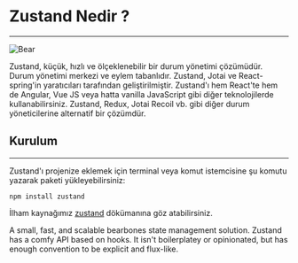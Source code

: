 
# Zustand Nedir ?
***

![Bear](https://github.com/pmndrs/zustand/raw/main/bear.jpg)

Zustand, küçük, hızlı ve ölçeklenebilir bir durum yönetimi çözümüdür. Durum yönetimi merkezi ve eylem tabanlıdır.
Zustand, Jotai ve React-spring'in yaratıcıları tarafından geliştirilmiştir.
Zustand'ı hem React'te hem de Angular, Vue JS veya hatta vanilla JavaScript gibi diğer teknolojilerde kullanabilirsiniz.
Zustand, Redux, Jotai Recoil vb. gibi diğer durum yöneticilerine alternatif bir çözümdür.


## Kurulum
***

Zustand'ı projenize eklemek için terminal veya komut istemcisine şu komutu yazarak paketi yükleyebilirsiniz:

    npm install zustand

İlham kaynağımız [zustand](https://docs.pmnd.rs/zustand/getting-started/introduction#installation) dökümanına göz atabilirsiniz.

A small, fast, and scalable bearbones state management solution. Zustand has a comfy API based on hooks. It isn't boilerplatey or opinionated, but has enough convention to be explicit and flux-like.




